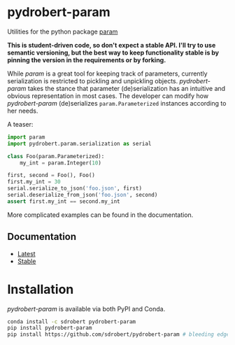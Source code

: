 # pydrobert-param

Utilities for the python package [param](http://param.pyviz.org/)

**This is student-driven code, so don't expect a stable API. I'll try to use
semantic versioning, but the best way to keep functionality stable is by
pinning the version in the requirements or by forking.**

While _param_ is a great tool for keeping track of parameters, currently
serialization is restricted to pickling and unpickling objects.
_pydrobert-param_ takes the stance that parameter (de)serialization has an
intuitive and obvious representation in most cases. The developer can modify
how _pydrobert-param_ (de)serializes `param.Parameterized` instances according
to her needs.

A teaser:
``` python
import param
import pydrobert.param.serialization as serial

class Foo(param.Parameterized):
    my_int = param.Integer(10)

first, second = Foo(), Foo()
first.my_int = 30
serial.serialize_to_json('foo.json', first)
serial.deserialize_from_json('foo.json', second)
assert first.my_int == second.my_int
```

More complicated examples can be found in the documentation.

## Documentation

- [Latest](https://pydrobert-param.readthedocs.io/en/latest/)
- [Stable](https://pydrobert-param.readthedocs.io/en/stable/)

# Installation

_pydrobert-param_ is available via both PyPI and Conda.

``` sh
conda install -c sdrobert pydrobert-param
pip install pydrobert-param
pip install https://github.com/sdrobert/pydrobert-param # bleeding edge
```

